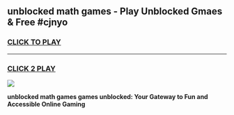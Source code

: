 
## unblocked math games - Play Unblocked Gmaes & Free #cjnyo
<h3>
<a href="https://news.freeplayer.one?title=unblocked_math_games&ref=03M">CLICK TO PLAY</a></h3>
<hr>

<h3>
<a href="https://news.freeplayer.one?title=unblocked_math_games&ref=03M">CLICK 2 PLAY</a>
  
</h3>

<a href="https://news.freeplayer.one?title=unblocked_math_games&ref=03M"><img src="https://clearcache.store/games.png"></a>


**unblocked math games games unblocked: Your Gateway to Fun and Accessible Online Gaming**
